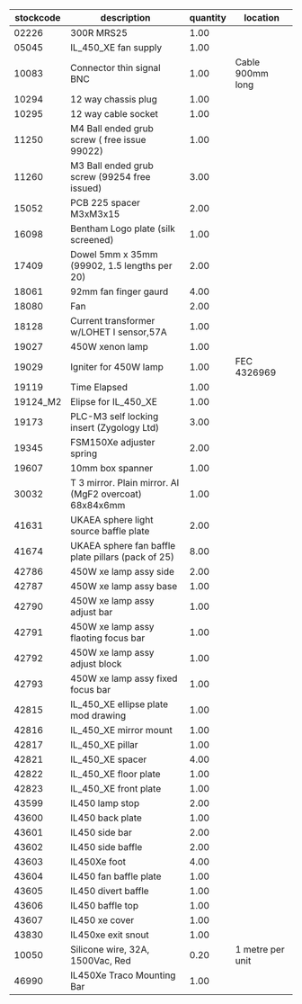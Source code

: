|stockcode|description|quantity|location|
|---------|-----------|--------|--------|
|02226|300R MRS25|1.00||
|05045|IL_450_XE fan supply|1.00||
|10083|Connector thin signal BNC|1.00|Cable 900mm long|
|10294|12 way chassis plug|1.00||
|10295|12 way cable socket|1.00||
|11250|M4 Ball ended grub screw ( free issue 99022)|1.00||
|11260|M3 Ball ended grub screw (99254 free issued)|3.00||
|15052|PCB 225 spacer M3xM3x15|2.00||
|16098|Bentham Logo plate (silk screened)|1.00||
|17409|Dowel 5mm x 35mm (99902, 1.5 lengths per 20)|2.00||
|18061|92mm fan finger gaurd|4.00||
|18080|Fan|2.00||
|18128|Current transformer w/LOHET I sensor,57A|1.00||
|19027|450W xenon lamp|1.00||
|19029|Igniter for 450W lamp|1.00|FEC 4326969|
|19119|Time Elapsed|1.00||
|19124_M2|Elipse for IL_450_XE|1.00||
|19173|PLC-M3 self locking insert (Zygology Ltd)|3.00||
|19345|FSM150Xe adjuster spring|2.00||
|19607|10mm box spanner|1.00||
|30032|T 3 mirror. Plain mirror. Al (MgF2 overcoat) 68x84x6mm|1.00||
|41631|UKAEA sphere light source baffle plate|2.00||
|41674|UKAEA sphere fan baffle plate pillars (pack of 25)|8.00||
|42786|450W xe lamp assy side|2.00||
|42787|450W xe lamp assy base|1.00||
|42790|450W xe lamp assy adjust bar|1.00||
|42791|450W xe lamp assy flaoting focus bar|1.00||
|42792|450W xe lamp assy adjust block|1.00||
|42793|450W xe lamp assy fixed focus bar|1.00||
|42815|IL_450_XE ellipse plate mod drawing|1.00||
|42816|IL_450_XE mirror mount|1.00||
|42817|IL_450_XE pillar|1.00||
|42821|IL_450_XE spacer|4.00||
|42822|IL_450_XE floor plate|1.00||
|42823|IL_450_XE front plate|1.00||
|43599|IL450 lamp stop|2.00||
|43600|IL450 back plate|1.00||
|43601|IL450 side bar|2.00||
|43602|IL450 side baffle|2.00||
|43603|IL450Xe foot|4.00||
|43604|IL450 fan baffle plate|1.00||
|43605|IL450 divert baffle|1.00||
|43606|IL450 baffle top|1.00||
|43607|IL450 xe cover|1.00||
|43830|IL450xe exit snout|1.00||
|10050|Silicone wire, 32A, 1500Vac, Red|0.20|1 metre per unit|
|46990|IL450Xe Traco Mounting Bar|1.00||
